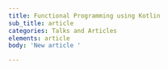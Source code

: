 ```yaml
---
title: Functional Programming using Kotlin
sub_title: article
categories: Talks and Articles
elements: article
body: 'New article '

---
```

